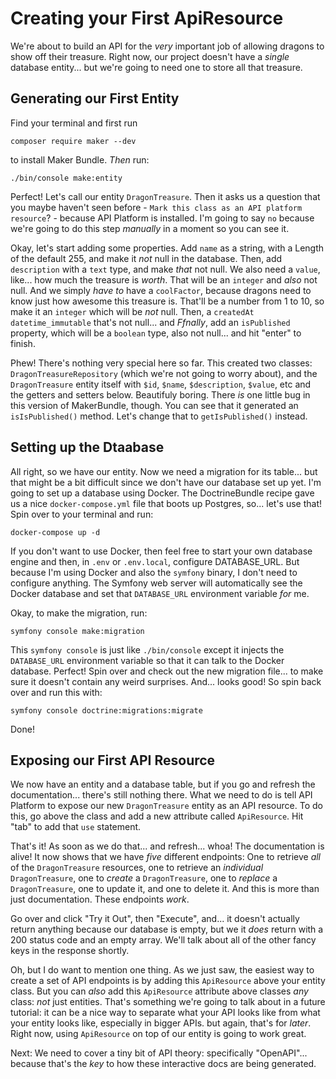 # Creating your First ApiResource

We're about to build an API for the *very* important job of allowing dragons to show off their treasure. Right now, our project doesn't have a *single* database entity... but we're going to need one to store all that treasure.

## Generating our First Entity

Find your terminal and first run

```terminal
composer require maker --dev
```

to install Maker Bundle. *Then* run:

```terminal
./bin/console make:entity
```

Perfect! Let's call our entity `DragonTreasure`. Then it asks us a question that you maybe haven't seen before - `Mark this class as an API platform resource`? - because API Platform is installed. I'm going to say `no` because we're going to do this step *manually* in a moment so you can see it.

Okay, let's start adding some properties. Add `name` as a string, with a Length of the default 255, and make it *not* null in the database. Then, add `description` with a `text` type, and make *that* not null. We also need a `value`, like... how much the treasure is *worth*. That will be an `integer` and *also* not null. And we simply *have to* have a `coolFactor`, because dragons need to know just how awesome this treasure is. That'll be a number from 1 to 10, so make it an `integer` which will be *not* null. Then, a `createdAt` `datetime_immutable` that's not null... and *Ffnally*, add an `isPublished` property, which will be a `boolean` type, also not null... and hit "enter" to finish.

Phew! There's nothing very special here so far. This created two classes: `DragonTreasureRepository` (which we're not going to worry about), and the `DragonTreasure` entity itself with `$id`, `$name`, `$description`, `$value`, etc and the getters and setters below. Beautifuly boring. There *is* one little bug in this version of MakerBundle, though. You can see that it generated an `isIsPublished()` method. Let's change that to `getIsPublished()` instead.

## Setting up the Dtaabase

All right, so we have our entity. Now we need a migration for its table... but that might be a bit difficult since we don't have our database set up yet. I'm going to set up a database using Docker. The DoctrineBundle recipe gave us a nice `docker-compose.yml` file that boots up Postgres, so... let's use that! Spin over to your terminal and run:

```terminal
docker-compose up -d
```

If you don't want to use Docker, then feel free to start your own database engine and then, in `.env` or `.env.local`, configure  DATABASE_URL. But because I'm using Docker and also the `symfony` binary, I don't need to configure anything. The Symfony web server will automatically see the Docker database and set that `DATABASE_URL` environment variable *for* me.

Okay, to make the migration, run:

```terminal
symfony console make:migration
```

This `symfony console` is just like `./bin/console` except it injects the `DATABASE_URL` environment variable so that it can talk to the Docker database. Perfect! Spin over and check out the new migration file... to make sure it doesn't contain any weird surprises. And... looks good! So spin back over and run this with:

```terminal
symfony console doctrine:migrations:migrate
```

Done!

## Exposing our First API Resource

We now have an entity and a database table, but if you go and refresh the documentation... there's still nothing there. What we need to do is tell API Platform to expose our new `DragonTreasure` entity as an API resource. To do this, go above the class and add a new attribute called `ApiResource`. Hit "tab" to add that `use` statement.

That's it! As soon as we do that... and refresh... whoa! The documentation is alive! It now shows that we have *five* different endpoints: One to retrieve *all* of the `DragonTreasure` resources, one to retrieve an *individual* `DragonTreasure`, one to *create* a `DragonTreasure`, one to *replace* a `DragonTreasure`, one to update it, and one to delete it. And this is more than just documentation. These endpoints *work*.

Go over and click "Try it Out", then "Execute", and... it doesn't actually return anything because our database is empty, but we it *does* return with a 200 status code and an empty array. We'll talk about all of the other fancy keys in the response shortly.

Oh, but I do want to mention one thing. As we just saw, the easiest way to create a set of API endpoints is by adding this `ApiResource` above your entity class. But you can *also* add this `ApiResource` attribute above classes *any* class: *not* just entities. That's something we're going to talk about in a future tutorial: it can be a nice way to separate what your API looks like from what your entity looks like, especially in bigger APIs. but again, that's for *later*. Right now, using `ApiResource` on top of our entity is going to work great.

Next: We need to cover a tiny bit of API theory: specifically "OpenAPI"... because that's the *key* to how these interactive docs are being generated.
